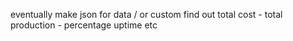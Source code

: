 eventually make json for data / or custom
find out total cost - total production - percentage uptime etc